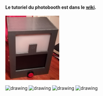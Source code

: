 #### Le tutoriel du photobooth est dans le [wiki](https://github.com/aek31/Photobooth/wiki/Pr%C3%A9sentation).

<img src="https://github.com/aek31/Photobooth/blob/master/Photos/photo1.jpg" alt="drawing" height="200px"/> 



<img src="https://github.com/aek31/Photobooth/blob/master/Photos/trois.JPG" alt="drawing" height="130px"/>           <img src="https://github.com/aek31/Photobooth/blob/master/Photos/deux.JPG" alt="drawing" height="130px"/>  <img src="https://github.com/aek31/Photobooth/blob/master/Photos/un.JPG" alt="drawing" height="130px"/>  <img src="https://github.com/aek31/Photobooth/blob/master/Photos/zero.JPG" alt="drawing" height="130px"/>



